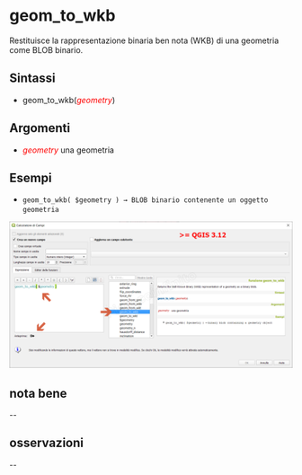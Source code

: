 # geom_to_wkb

Restituisce la rappresentazione binaria ben nota (WKB) di una geometria come BLOB binario.

## Sintassi

- geom_to_wkb(_<span style="color:red;">geometry</span>_)

## Argomenti

* _<span style="color:red;">geometry</span>_ una geometria

## Esempi

* `geom_to_wkb( $geometry ) → BLOB binario contenente un oggetto geometria`

![](../../img/geometria/geom_to_wkb/geom_to_wkb1.png)

## nota bene

--

## osservazioni

--
